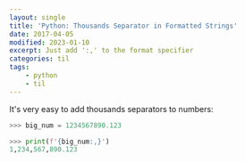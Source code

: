 ```yaml
---
layout: single
title: 'Python: Thousands Separator in Formatted Strings'
date: 2017-04-05
modified: 2023-01-10
excerpt: Just add ':,' to the format specifier
categories: til
tags:
    - python
    - til
---
```


It's very easy to add thousands separators to numbers:

```python
>>> big_num = 1234567890.123

>>> print(f'{big_num:,}')
1,234,567,890.123
```

